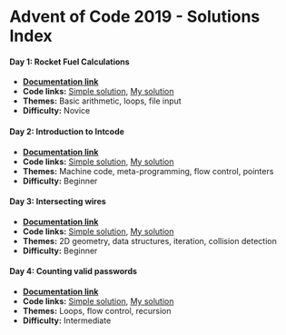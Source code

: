 # Advent of Code 2019 - Solutions Index

#### Day 1: Rocket Fuel Calculations

* [**Documentation link**](day_01.md)
* **Code links:**
  [Simple solution](../src/aoc_2019_simple/day_01.py),
  [My solution](../src/aoc_2019/day_01.py)
* **Themes:** Basic arithmetic, loops, file input
* **Difficulty:** Novice

#### Day 2: Introduction to Intcode

* [**Documentation link**](day_02.md)
* **Code links:**
  [Simple solution](../src/aoc_2019_simple/day_02.py),
  [My solution](../src/aoc_2019/day_02.py)
* **Themes:** Machine code, meta-programming, flow control, pointers
* **Difficulty:** Beginner

#### Day 3: Intersecting wires

* [**Documentation link**](day_03.md)
* **Code links:**
  [Simple solution](../src/aoc_2019_simple/day_03.py),
  [My solution](../src/aoc_2019/day_03.py)
* **Themes:** 2D geometry, data structures, iteration, collision detection
* **Difficulty:** Beginner

#### Day 4: Counting valid passwords

* [**Documentation link**](day_04.md)
* **Code links:**
  [Simple solution](../src/aoc_2019_simple/day_04.py),
  [My solution](../src/aoc_2019/day_04.py)
* **Themes:** Loops, flow control, recursion
* **Difficulty:** Intermediate
